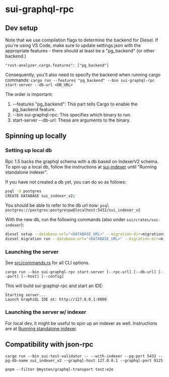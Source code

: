 # sui-graphql-rpc

## Dev setup
Note that we use compilation flags to determine the backend for Diesel. If you're using VS Code, make sure to update settings.json with the appropriate features - there should at least be a "pg_backend" (or other backend.)
```
"rust-analyzer.cargo.features": ["pg_backend"]
```
Consequently, you'll also need to specify the backend when running cargo commands:
```cargo run --features "pg_backend" --bin sui-graphql-rpc start-server --db-url <DB_URL>```

The order is important:
1. --features "pg_backend": This part tells Cargo to enable the pg_backend feature.
2. --bin sui-graphql-rpc: This specifies which binary to run.
3. start-server --db-url: These are arguments to the binary.

## Spinning up locally

### Setting up local db

Rpc 1.5 backs the graphql schema with a db based on IndexerV2 schema. To spin up a local db, follow the instructions at [sui-indexer](../sui-indexer/README.md) until "Running standalone indexer".

If you have not created a db yet, you can do so as follows:
```sh
psql -U postgres
CREATE DATABASE sui_indexer_v2;
```

You should be able to refer to the db url now:
`psql postgres://postgres:postgrespw@localhost:5432/sui_indexer_v2`

With the new db, run the following commands (also under `sui/crates/sui-indexer`):

```sh
diesel setup --database-url="<DATABASE_URL>" --migration-dir=migrations_v2
diesel migration run --database-url="<DATABASE_URL>" --migration-dir=migrations_v2
```

### Launching the server
See [src/commands.rs](src/commands.rs) for all CLI options.

```
cargo run --bin sui-graphql-rpc start-server [--rpc-url] [--db-url] [--port] [--host] [--config]
```

This will build sui-graphql-rpc and start an IDE:

```
Starting server...
Launch GraphiQL IDE at: http://127.0.0.1:8000
```

### Launching the server w/ indexer
For local dev, it might be useful to spin up an indexer as well. Instructions are at [Running standalone indexer](../sui-indexer/README.md#running-standalone-indexer).

## Compatibility with json-rpc

`cargo run --bin sui-test-validator -- --with-indexer --pg-port 5432 --pg-db-name sui_indexer_v2 --graphql-host 127.0.0.1 --graphql-port 9125`

`pnpm --filter @mysten/graphql-transport test:e2e`
